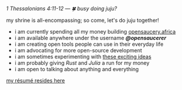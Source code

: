_1 Thessalonians 4:11-12  —  🍀 busy doing juju?_
 
 my shrine is all-encompassing; so come, let's do juju together!

- i am currently spending all my money building [opensaucery.africa](https://opensaucery.africa)
- i am available anywhere under the username **_@opensaucerer_**
- i am creating open tools people can use in their everyday life
- i am advocating for more open-source development
- i am sometimes experimenting with [these exciting ideas](https://opensaucery.notion.site/c7d3600eef174a7c9920dd3861f00b64?v=d7e667a2b63746f5a5ff65ce61876bcc&pvs=4)
- i am probably giving *Rust* and *Julia* a run for my money
- i am open to talking about anything and everything

[my résumé resides here](https://rxresu.me/lovedayperfection1/perfection)
